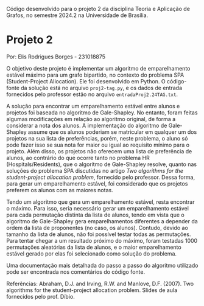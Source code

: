 Código desenvolvido para o projeto 2 da disciplina Teoria e Aplicação de Grafos, no semestre 2024.2 na Universidade de Brasília.

# Projeto 2

Por: Elis Rodrigues Borges - 231018875

O objetivo deste projeto é implementar um algoritmo de emparelhamento estável máximo para um grafo bipartido, no contexto do problema SPA (Student-Project Allocation). Ele foi desenvolvido em Python. O código-fonte da solução está no arquivo ```proj2-tag.py```, e os dados de entrada fornecidos pelo professor estão no arquivo ```entradaProj2.24TAG.txt```.

A solução para encontrar um emparelhamento estável entre alunos e projetos foi baseada no algoritmo de Gale-Shapley. No entanto, foram feitas algumas modificações em relação ao algoritmo original, de forma a considerar a nota dos alunos. A implementação do algoritmo de Gale-Shapley assume que os alunos poderiam se matricular em qualquer um dos projetos na sua lista de preferências, porém, neste problema, o aluno só pode fazer isso se sua nota for maior ou igual ao requisito mínimo para o projeto. Além disso, os projetos não oferecem uma lista de preferência de alunos, ao contrário do que ocorre tanto no problema HR (Hospitals/Residents), que o algoritmo de Gale-Shapley resolve, quanto nas soluções do problema SPA discutidas no artigo _Two algorithms for the student-project allocation problem_, fornecido pelo professor. Dessa forma, para gerar um emparelhamento estável, foi considerado que os projetos preferem os alunos com as maiores notas.

Tendo um algoritmo que gera um emparelhamento estável, resta encontrar o máximo. Para isso, seria necessário gerar um emparelhamento estável para cada permutação distinta da lista de alunos, tendo em vista que o algoritmo de Gale-Shapley gera emparelhamentos diferentes a depender da ordem da lista de proponentes (no caso, os alunos). Contudo, devido ao tamanho da lista de alunos, não foi possível testar todas as permutações. Para tentar chegar a um resultado próximo do máximo, foram testadas 1000 permutações aleatórias da lista de alunos, e o maior emparelhamento estável gerado por elas foi selecionado como solução do problema.

Uma documentação mais detalhada do passo a passo do algoritmo utilizado pode ser encontrada nos comentários do código fonte.

Referências:
Abraham, D.J. and Irving, R.W. and Manlove, D.F. (2007). Two algorithms for the student-project allocation problem.
Slides de aula fornecidos pelo prof. Díbio.